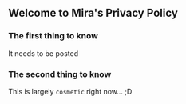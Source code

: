 ## Welcome to Mira's Privacy Policy

### The first thing to know

It needs to be posted

### The second thing to know

This is largely `cosmetic` right now... ;D
